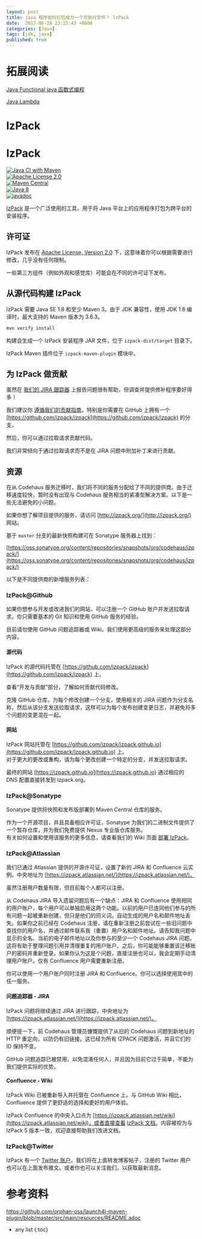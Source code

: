 ```yaml
---
layout: post
title: java 程序如何打包成为一个可执行文件？ lzPack 
date:  2017-06-28 23:15:43 +0800
categories: [Java]
tags: [jdk, java]
published: true
---
```


# 拓展阅读

[Java Functional java 函数式编程](https://houbb.github.io/2017/06/29/java-functional)

[Java Lambda](https://houbb.github.io/2017/06/28/java-lambda)

# lzPack 

# IzPack  
[![Java CI with Maven](https://github.com/izpack/izpack/actions/workflows/maven.yml/badge.svg)](https://github.com/izpack/izpack/actions/workflows/maven.yml)  
[![Apache License 2.0](https://img.shields.io/badge/license-Apache%20License%202.0-blue)](http://www.apache.org/licenses/LICENSE-2.0)  
[![Maven Central](https://maven-badges.herokuapp.com/maven-central/org.codehaus.izpack/izpack-core/badge.svg)](https://search.maven.org/search?q=g:org.codehaus.izpack)  
[![Java 8](https://img.shields.io/badge/java-8-blue.svg)](https://adoptium.net/)  
[![javadoc](https://javadoc.io/badge2/org.codehaus.izpack/izpack-api/javadoc.svg)](https://javadoc.io/doc/org.codehaus.izpack/izpack-api)

[IzPack](http://izpack.org/) 是一个广泛使用的工具，用于将 Java 平台上的应用程序打包为跨平台的安装程序。

## 许可证

IzPack 发布在 [Apache License, Version 2.0](http://www.apache.org/licenses/LICENSE-2.0) 下，这意味着你可以根据需要进行修改，几乎没有任何限制。

一些第三方组件（例如外观和感觉库）可能会在不同的许可证下发布。

## 从源代码构建 IzPack

IzPack 需要 Java SE 1.8 和至少 Maven 3。由于 JDK 兼容性，使用 JDK 1.8 编译时，最大支持的 Maven 版本为 3.6.3。

```bash
mvn verify install
```

构建会生成一个 IzPack 安装程序 JAR 文件，位于 `izpack-dist/target` 目录下。

IzPack Maven 插件位于 `izpack-maven-plugin` 模块中。

## 为 IzPack 做贡献

虽然在 [我们的 JIRA 跟踪器](https://izpack.atlassian.net/) 上报告问题很有帮助，但调查并提供修补程序要好得多！

我们建议你 [遵循我们的贡献指南](http://izpack.org/developers/)，特别是你需要在 GitHub 上拥有一个 [https://github.com/izpack/izpack](https://github.com/izpack/izpack) 的分支。

然后，你可以通过拉取请求贡献代码。

我们非常倾向于通过拉取请求而不是在 JIRA 问题中附加补丁来进行贡献。

## 资源

在从 Codehaus 服务迁移时，我们将不同的服务分配给了不同的提供商。由于迁移速度较快，暂时没有出现与 Codehaus 服务相当的紧凑型解决方案。以下是一些无法避免的小问题。

如果你想了解项目提供的服务，请访问 [http://izpack.org/](http://izpack.org/) 网站。

基于 `master` 分支的最新快照构建可在 Sonatype 服务器上找到：

[https://oss.sonatype.org/content/repositories/snapshots/org/codehaus/izpack/](https://oss.sonatype.org/content/repositories/snapshots/org/codehaus/izpack/)

以下是不同提供商的新增服务列表：

### IzPack@Github

如果你想参与开发或改进我们的网站，可以注册一个 GitHub 账户并发送拉取请求。你只需要基本的 Git 知识和使用 GitHub 服务的经验。

目前请勿使用 GitHub 问题追踪器或 Wiki。我们使用更高级的服务来处理这部分内容。

#### 源代码

IzPack 的源代码托管在 [https://github.com/izpack/izpack](https://github.com/izpack/izpack) 上。  

查看“开发与贡献”部分，了解如何贡献代码修改。

克隆 GitHub 仓库，为每个修改创建一个分支，使用相关的 JIRA 问题作为分支名称，然后从该分支发送拉取请求，这样可以为每个发布创建变更日志，并避免将多个问题的变更混在一起。

#### 网站

IzPack 网站托管在 [https://github.com/izpack/izpack.github.io](https://github.com/izpack/izpack.github.io) 上。  
对于更大的更改或重构，请为每个更改创建一个特定的分支，并发送拉取请求。

最终的网站 [https://izpack.github.io](https://izpack.github.io) 通过相应的 DNS 配置直接转发到 izpack.org。

### IzPack@Sonatype

Sonatype 提供将快照和发布版部署到 Maven Central 仓库的服务。

作为一个开源项目，并且具备相应许可证，Sonatype 为我们的二进制文件提供了一个暂存仓库，并为我们免费提供 Nexus 专业版仓库服务。  
有关如何设置和使用该服务的更多信息，请查看我们的 Wiki 页面 [部署 IzPack](https://izpack.atlassian.net/wiki/display/IZPACK/Deploying+IzPack)。

### IzPack@Atlassian

我们已通过 Atlassian 提供的开源许可证，设置了新的 JIRA 和 Confluence 云实例。中央地址为 [https://izpack.atlassian.net/](https://izpack.atlassian.net/)。

虽然注册用户数量有限，但目前每个人都可以注册。

从 Codehaus JIRA 导入遗留问题后有一个缺点：JIRA 和 Confluence 使用相同的用户账户，每个用户可以单独启用这两个功能。以前的用户已连同他们参与的所有问题一起被重新创建，但只是他们的同义词。自动生成的用户名和邮件地址丢失。如果你之前已经在 Codehaus 注册，请在重新注册之前尝试在一些旧问题中查找你的用户名，并通过邮件联系我（重置）用户名和邮件地址。请告知我问题中显示的全名、当前的电子邮件地址以及你参与的至少一个 Codehaus JIRA 问题。这将有助于整理问题引用并清理重复的用户账户。之后，你可能能够重置该迁移账户的密码并重新登录。如果你认为这是个问题，直接注册也可以，我会定期手动清理用户账户。仅有 Confluence 用户需要重新注册。

你可以使用一个用户账户同时注册 JIRA 和 Confluence。你可以选择使用其中的任一服务。

#### 问题追踪器 - JIRA

IzPack 问题将继续通过 JIRA 进行跟踪，中央地址为 [https://izpack.atlassian.net/](https://izpack.atlassian.net/)。

顺便提一下，前 Codehaus 管理员慷慨提供了从旧的 Codehaus 问题到新地址的 HTTP 重定向，以防仍有旧链接。这已经为所有 IZPACK 问题激活，并且它们的 ID 保持不变。

GitHub 问题追踪已被禁用，以免混淆任何人，并且因为目前它过于简单，不能为我们提供实际的优势。

#### Confluence - Wiki

IzPack Wiki 已被重新导入并托管在 Confluence 上。与 GitHub Wiki 相比，Confluence 提供了更舒适的选择和更好的用户体验。

IzPack Confluence 的中央入口点为 [https://izpack.atlassian.net/wiki](https://izpack.atlassian.net/wiki)，或者直接查看 [IzPack 文档](https://izpack.atlassian.net/wiki/display/IZPACK/)。内容被视为与 IzPack 5 版本一致，欢迎直接帮助我们改进文档。

### IzPack@Twitter

IzPack 有一个 [Twitter 账户](https://twitter.com/izpack)。我们将在上面转发博客帖子，注册的 Twitter 用户也可以在上面发布推文。或者你也可以关注我们，以获取最新消息。


# 参考资料

https://github.com/orphan-oss/launch4j-maven-plugin/blob/master/src/main/resources/README.adoc


* any list
{:toc}